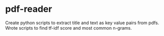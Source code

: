 # pdf-reader
Create python scripts to extract title and text as key value pairs from pdfs.
Wrote scripts to find tf-idf score and most common n-grams.
